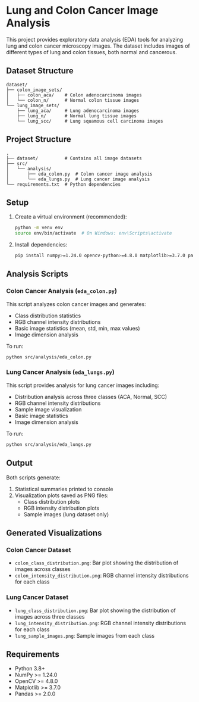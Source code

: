 # Lung and Colon Cancer Image Analysis

This project provides exploratory data analysis (EDA) tools for analyzing lung and colon cancer microscopy images. The dataset includes images of different types of lung and colon tissues, both normal and cancerous.

## Dataset Structure

```
dataset/
├── colon_image_sets/
│   ├── colon_aca/    # Colon adenocarcinoma images
│   └── colon_n/      # Normal colon tissue images
└── lung_image_sets/
    ├── lung_aca/     # Lung adenocarcinoma images
    ├── lung_n/       # Normal lung tissue images
    └── lung_scc/     # Lung squamous cell carcinoma images
```

## Project Structure

```
.
├── dataset/          # Contains all image datasets
├── src/
│   └── analysis/
│       ├── eda_colon.py  # Colon cancer image analysis
│       └── eda_lungs.py  # Lung cancer image analysis
└── requirements.txt  # Python dependencies
```

## Setup

1. Create a virtual environment (recommended):

   ```bash
   python -m venv env
   source env/bin/activate  # On Windows: env\Scripts\activate
   ```

2. Install dependencies:
   ```bash
   pip install numpy>=1.24.0 opencv-python>=4.8.0 matplotlib>=3.7.0 pandas>=2.0.0
   ```

## Analysis Scripts

### Colon Cancer Analysis (`eda_colon.py`)

This script analyzes colon cancer images and generates:

- Class distribution statistics
- RGB channel intensity distributions
- Basic image statistics (mean, std, min, max values)
- Image dimension analysis

To run:

```bash
python src/analysis/eda_colon.py
```

### Lung Cancer Analysis (`eda_lungs.py`)

This script provides analysis for lung cancer images including:

- Distribution analysis across three classes (ACA, Normal, SCC)
- RGB channel intensity distributions
- Sample image visualization
- Basic image statistics
- Image dimension analysis

To run:

```bash
python src/analysis/eda_lungs.py
```

## Output

Both scripts generate:

1. Statistical summaries printed to console
2. Visualization plots saved as PNG files:
   - Class distribution plots
   - RGB intensity distribution plots
   - Sample images (lung dataset only)

## Generated Visualizations

### Colon Cancer Dataset

- `colon_class_distribution.png`: Bar plot showing the distribution of images across classes
- `colon_intensity_distribution.png`: RGB channel intensity distributions for each class

### Lung Cancer Dataset

- `lung_class_distribution.png`: Bar plot showing the distribution of images across three classes
- `lung_intensity_distribution.png`: RGB channel intensity distributions for each class
- `lung_sample_images.png`: Sample images from each class

## Requirements

- Python 3.8+
- NumPy >= 1.24.0
- OpenCV >= 4.8.0
- Matplotlib >= 3.7.0
- Pandas >= 2.0.0
